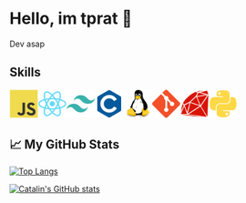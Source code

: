 # Hello, im tprat 👋
Dev asap 

## Skills
<img src="https://raw.githubusercontent.com/devicons/devicon/1119b9f84c0290e0f0b38982099a2bd027a48bf1/icons/javascript/javascript-original.svg" alt="JavaScript Logo" width="50" height="50"/><img src="https://raw.githubusercontent.com/devicons/devicon/1119b9f84c0290e0f0b38982099a2bd027a48bf1/icons/react/react-original.svg" alt="React Logo" width="50" height="50"/><img src="https://raw.githubusercontent.com/devicons/devicon/1119b9f84c0290e0f0b38982099a2bd027a48bf1/icons/tailwindcss/tailwindcss-plain.svg" alt="TailwindCSS Logo" width="50" height="50"/><img src="https://raw.githubusercontent.com/devicons/devicon/2ae2a900d2f041da66e950e4d48052658d850630/icons/c/c-plain.svg" alt="C Logo" width="50" height="50"/><img src="https://raw.githubusercontent.com/devicons/devicon/2ae2a900d2f041da66e950e4d48052658d850630/icons/linux/linux-original.svg" alt="Linux Logo" width="50"
height="50"/><img src="https://raw.githubusercontent.com/devicons/devicon/1119b9f84c0290e0f0b38982099a2bd027a48bf1/icons/git/git-original.svg" alt="Git Logo" width="50" height="50"/><img src="https://raw.githubusercontent.com/devicons/devicon/2ae2a900d2f041da66e950e4d48052658d850630/icons/ruby/ruby-plain.svg" alt="Ruby Logo" width="50" height="50"/><img src="https://raw.githubusercontent.com/devicons/devicon/2ae2a900d2f041da66e950e4d48052658d850630/icons/python/python-plain.svg" alt="Python Logo" width="50" height="50"/>


## &#x1f4c8; My GitHub Stats

[![Top Langs](https://github-readme-stats.vercel.app/api/top-langs/?username=T-PRAT&hide=scss&layout=compact&theme=github_dark)](https://github.com/anuraghazra/github-readme-stats)

[![Catalin's GitHub stats](https://github-readme-stats.vercel.app/api?username=T-PRAT&theme=github_dark)](https://github.com/anuraghazra/github-readme-stats)
